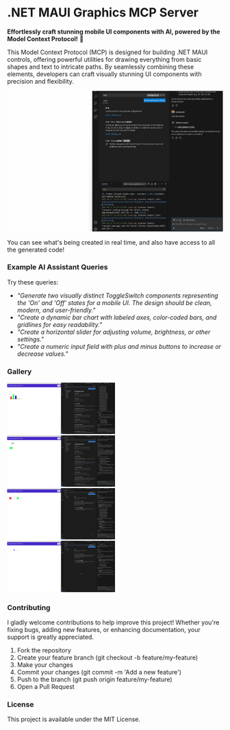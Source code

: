 # .NET MAUI Graphics MCP Server

**Effortlessly craft stunning mobile UI components with AI, powered by the Model Context Protocol!** 🚀

This Model Context Protocol (MCP) is designed for building .NET MAUI controls, offering powerful utilities for drawing everything from basic shapes and text to intricate paths. By seamlessly combining these elements, developers can craft visually stunning UI components with precision and flexibility.

![.NET MAUI Graphics MCP Server](images/maui-graphics-mcp.gif)

You can see what's being created in real time, and also have access to all the generated code!

### Example AI Assistant Queries

Try these queries:

* _"Generate two visually distinct ToggleSwitch components representing the 'On' and 'Off' states for a mobile UI. The design should be clean, modern, and user-friendly."_
* _"Create a dynamic bar chart with labeled axes, color-coded bars, and gridlines for easy readability."_
* _"Create a horizontal slider for adjusting volume, brightness, or other settings."_
* _"Create a numeric input field with plus and minus buttons to increase or decrease values."_

### Gallery

<img src="https://raw.githubusercontent.com/jsuarezruiz/maui-graphics-mcp-server/refs/heads/main/images/chart.png" width="50%"></img> <img src="https://raw.githubusercontent.com/jsuarezruiz/maui-graphics-mcp-server/refs/heads/main/images/toggleswitch.png" width="50%"></img> <img src="https://raw.githubusercontent.com/jsuarezruiz/maui-graphics-mcp-server/refs/heads/main/images/numericupdown.png" width="50%"></img> <img src="https://raw.githubusercontent.com/jsuarezruiz/maui-graphics-mcp-server/refs/heads/main/images/slider.png" width="50%"></img>

### Contributing

I gladly welcome contributions to help improve this project! Whether you're fixing bugs, adding new features, or enhancing documentation, your support is greatly appreciated.

1. Fork the repository
2. Create your feature branch (git checkout -b feature/my-feature)
3. Make your changes
4. Commit your changes (git commit -m 'Add a new feature')
5. Push to the branch (git push origin feature/my-feature)
6. Open a Pull Request

### License

This project is available under the MIT License.